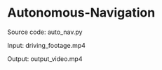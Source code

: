# Autonomous-Navigation

Source code: auto_nav.py

Input: driving_footage.mp4

Output: output_video.mp4

